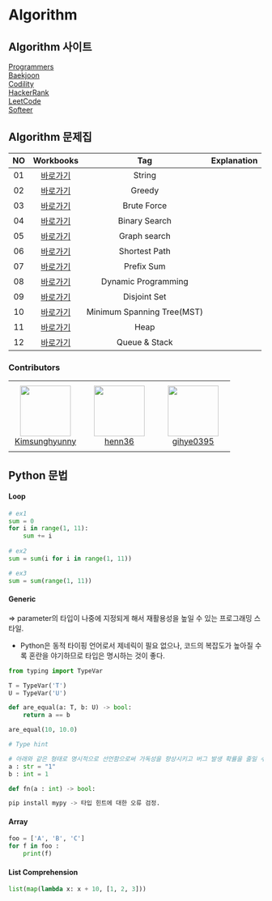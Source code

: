 # Algorithm 

## Algorithm 사이트
[Programmers](https://programmers.co.kr/learn/challenges) <br/>
[Baekjoon](https://www.acmicpc.net/) <br/>
[Codility](https://app.codility.com/programmers/lessons/1-iterations/) <br/>
[HackerRank](https://www.hackerrank.com/) <br/>
[LeetCode](https://leetcode.com/) <br/>
[Softeer](https://softeer.ai/) <br/>

## Algorithm 문제집
|<center>NO|<center>Workbooks|<center>Tag|<center>Explanation|
|:---:|:---:|:---:|:---:|
|01|[<center>바로가기](https://github.com/yuchan509/Algorithm/tree/main/String)|String||
|02|[<center>바로가기](https://github.com/yuchan509/Algorithm/tree/main/Greedy)|Greedy||
|03|[<center>바로가기](https://github.com/yuchan509/Algorithm/tree/main/Brute%20Force)|Brute Force||
|04|[<center>바로가기](https://github.com/yuchan509/Algorithm/tree/main/Binary%20Search)|Binary Search||
|05|[<center>바로가기](https://github.com/yuchan509/Algorithm/tree/main/Graph%20Search)|Graph search||
|06|[<center>바로가기](https://github.com/yuchan509/Algorithm/tree/main/Shortest%20Path)|Shortest Path||
|07|[<center>바로가기](https://github.com/yuchan509/Algorithm/tree/main/Prefix%20Sum)|Prefix Sum||
|08|[<center>바로가기](https://github.com/yuchan509/Algorithm/tree/main/Dynamic%20Programming)|Dynamic Programming||
|09|[<center>바로가기](https://github.com/yuchan509/Algorithm/tree/main/Disjoint%20Set)|Disjoint Set||
|10|[<center>바로가기](https://github.com/yuchan509/Algorithm/tree/main/Minimum%20Spanning%20Tree(MST))|Minimum Spanning Tree(MST)||
|11|[<center>바로가기](https://github.com/yuchan509/Algorithm/tree/main/Heap)|Heap||
|12|[<center>바로가기](https://github.com/yuchan509/Algorithm/tree/main/Queue%20&%20Stack)|Queue & Stack||

### Contributors


<table>
    <tr height="140px">
        <td align="center" width="130px">
            <a href="https://github.com/Kimsunghyunny"><img height="100px" width="100px" src="https://avatars.githubusercontent.com/u/22141977?v=4"/></a>
            <br />
            <a href="https://github.com/Kimsunghyunny">Kimsunghyunny</a>
        </td>
        <td align="center" width="130px">
            <a href="https://github.com/henn36"><img height="100px" width="100px" src="https://avatars.githubusercontent.com/u/50240552?v=4"/></a>
            <br />
            <a href="https://github.com/henn36">henn36</a>
        </td>
        <td align="center" width="130px">
            <a href="https://github.com/gihye0395"><img height="100px" width="100px" src="https://avatars.githubusercontent.com/u/38374463?v=4"/></a>
            <br />
            <a href="https://github.com/gihye0395">gihye0395</a>
        </td>
    </tr>
</table>
    
    
## Python 문법

#### Loop
```python
# ex1
sum = 0 
for i in range(1, 11):
    sum += i
    
# ex2
sum = sum(i for i in range(1, 11))

# ex3
sum = sum(range(1, 11))    
```

#### Generic
=> parameter의 타입이 나중에 지정되게 해서 재활용성을 높일 수 있는 프로그래밍 스타일.
* Python은 동적 타이핑 언어로서 제네릭이 필요 없으나, 코드의 복잡도가 높아질 수록 혼란을 야기하므로 타입은 명시하는 것이 좋다.

```python
from typing import TypeVar

T = TypeVar('T')
U = TypeVar('U')

def are_equal(a: T, b: U) -> bool:
    return a == b

are_equal(10, 10.0)

# Type hint

# 아래와 같은 형태로 명시적으로 선언함으로써 가독성을 향상시키고 버그 발생 확률을 줄일 수 있다. 단, version 3.5부터 사용이 가능.
a : str = "1"
b : int = 1

def fn(a : int) -> bool:

pip install mypy -> 타입 힌트에 대한 오류 검정.
```

#### Array
```python
foo = ['A', 'B', 'C']
for f in foo :
    print(f)
```


#### List Comprehension
```python
list(map(lambda x: x + 10, [1, 2, 3]))


```



